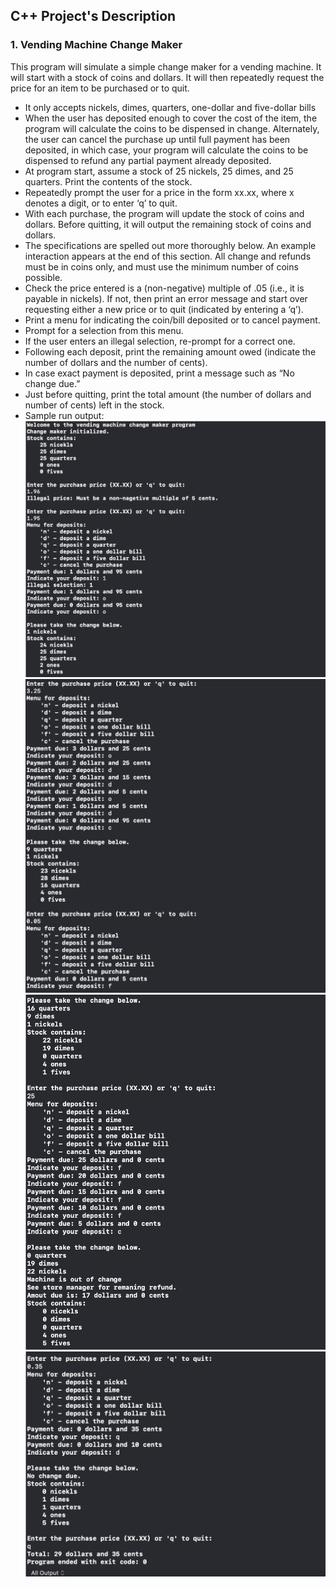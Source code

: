 ## C++ Project's Description
### 1. Vending Machine Change Maker
This program will simulate a simple change maker for a vending machine. It will start with a stock of coins and dollars. It will then repeatedly request the price for an item to be purchased or to quit.
* It only accepts nickels, dimes, quarters, one-dollar and five-dollar bills
* When the user has deposited enough to cover the cost of the item, the program will calculate the coins to be dispensed in change. Alternately, the user can cancel the purchase up until full payment has been deposited, in which case, your program will calculate the coins to be dispensed to refund any partial payment already deposited.
* At program start, assume a stock of 25 nickels, 25 dimes, and 25 quarters. Print the contents of the stock.
* Repeatedly prompt the user for a price in the form xx.xx, where x denotes a digit, or to enter ‘q’ to quit.
* With each purchase, the program will update the stock of coins and dollars. Before quitting, it will output the remaining stock of coins and dollars.
* The specifications are spelled out more thoroughly below. An example interaction appears at the end of this section. All change and refunds must be in coins only, and must use the minimum number of coins possible.
 * Check the price entered is a (non-negative) multiple of .05 (i.e., it is payable in nickels). If not, then print an error message and start over requesting either a new price or to quit (indicated by entering a ‘q’).
 * Print a menu for indicating the coin/bill deposited or to cancel payment.
 * Prompt for a selection from this menu.
 * If the user enters an illegal selection, re-prompt for a correct one.
 * Following each deposit, print the remaining amount owed (indicate the number of dollars and the number of cents).
 * In case exact payment is deposited, print a message such as “No change due.”
 * Just before quitting, print the total amount (the number of dollars and number of cents) left in the stock.
 * Sample run output:
 ![VM1](/images/VM1.png)
 ![VM1](/images/VM2.png)
 ![VM1](/images/VM3.png)
 ![VM1](/images/VM4.png)
